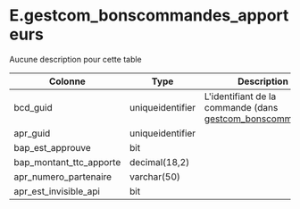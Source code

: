 # E.gestcom_bonscommandes_apporteurs

Aucune description pour cette table

Colonne|Type|Description
---|---|---
bcd_guid|uniqueidentifier|L'identifiant de la commande (dans [gestcom_bonscommandes](generated_gestcom_bonscommandes.md)) 
apr_guid|uniqueidentifier|
bap_est_approuve|bit|
bap_montant_ttc_apporte|decimal(18,2)|
apr_numero_partenaire|varchar(50)|
apr_est_invisible_api|bit|
